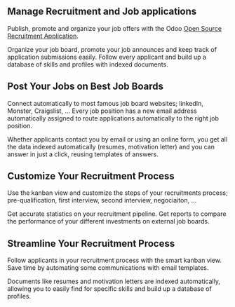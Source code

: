 Manage Recruitment and Job applications
---------------------------------------

Publish, promote and organize your job offers with the Odoo
<a href="https://www.skyerp.net/page/recruitment">Open Source Recruitment Application</a>.

Organize your job board, promote your job announces and keep track of
application submissions easily. Follow every applicant and build up a database
of skills and profiles with indexed documents.

Post Your Jobs on Best Job Boards
---------------------------------

Connect automatically to most famous job board websites; linkedIn, Monster,
Craigslist, ... Every job position has a new email address automatically
assigned to route applications automatically to the right job position.

Whether applicants contact you by email or using an online form, you get all
the data indexed automatically (resumes, motivation letter) and you can answer
in just a click, reusing templates of answers.

Customize Your Recruitment Process
----------------------------------

Use the kanban view and customize the steps of your recruitments process;
pre-qualification, first interview, second interview, negociaiton, ...

Get accurate statistics on your recruitment pipeline. Get reports to compare
the performance of your different investments on external job boards.

Streamline Your Recruitment Process
-----------------------------------

Follow applicants in your recruitment process with the smart kanban view. Save
time by automating some communications with email templates.

Documents like resumes and motivation letters are indexed automatically,
allowing you to easily find for specific skills and build up a database of
profiles.
